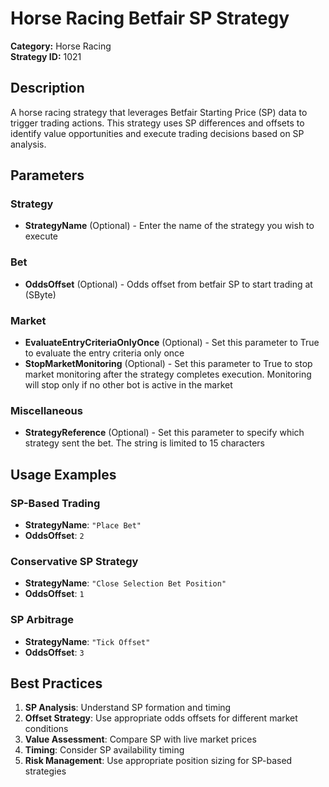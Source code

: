 # Horse Racing Betfair SP Strategy

**Category:** Horse Racing  
**Strategy ID:** 1021

## Description

A horse racing strategy that leverages Betfair Starting Price (SP) data to trigger trading actions. This strategy uses SP differences and offsets to identify value opportunities and execute trading decisions based on SP analysis.

## Parameters

### Strategy
- **StrategyName** (Optional) - Enter the name of the strategy you wish to execute

### Bet
- **OddsOffset** (Optional) - Odds offset from betfair SP to start trading at (SByte)

### Market
- **EvaluateEntryCriteriaOnlyOnce** (Optional) - Set this parameter to True to evaluate the entry criteria only once
- **StopMarketMonitoring** (Optional) - Set this parameter to True to stop market monitoring after the strategy completes execution. Monitoring will stop only if no other bot is active in the market

### Miscellaneous
- **StrategyReference** (Optional) - Set this parameter to specify which strategy sent the bet. The string is limited to 15 characters

## Usage Examples

### SP-Based Trading
- **StrategyName**: `"Place Bet"`
- **OddsOffset**: `2`

### Conservative SP Strategy
- **StrategyName**: `"Close Selection Bet Position"`
- **OddsOffset**: `1`

### SP Arbitrage
- **StrategyName**: `"Tick Offset"`
- **OddsOffset**: `3`

## Best Practices

1. **SP Analysis**: Understand SP formation and timing
2. **Offset Strategy**: Use appropriate odds offsets for different market conditions
3. **Value Assessment**: Compare SP with live market prices
4. **Timing**: Consider SP availability timing
5. **Risk Management**: Use appropriate position sizing for SP-based strategies
